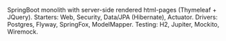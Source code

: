 SpringBoot monolith with server-side rendered html-pages (Thymeleaf + JQuery).
Starters: Web, Security, Data/JPA (Hibernate), Actuator.
Drivers: Postgres, Flyway, SpringFox, ModelMapper.
Testing: H2, Jupiter, Mockito, Wiremock.